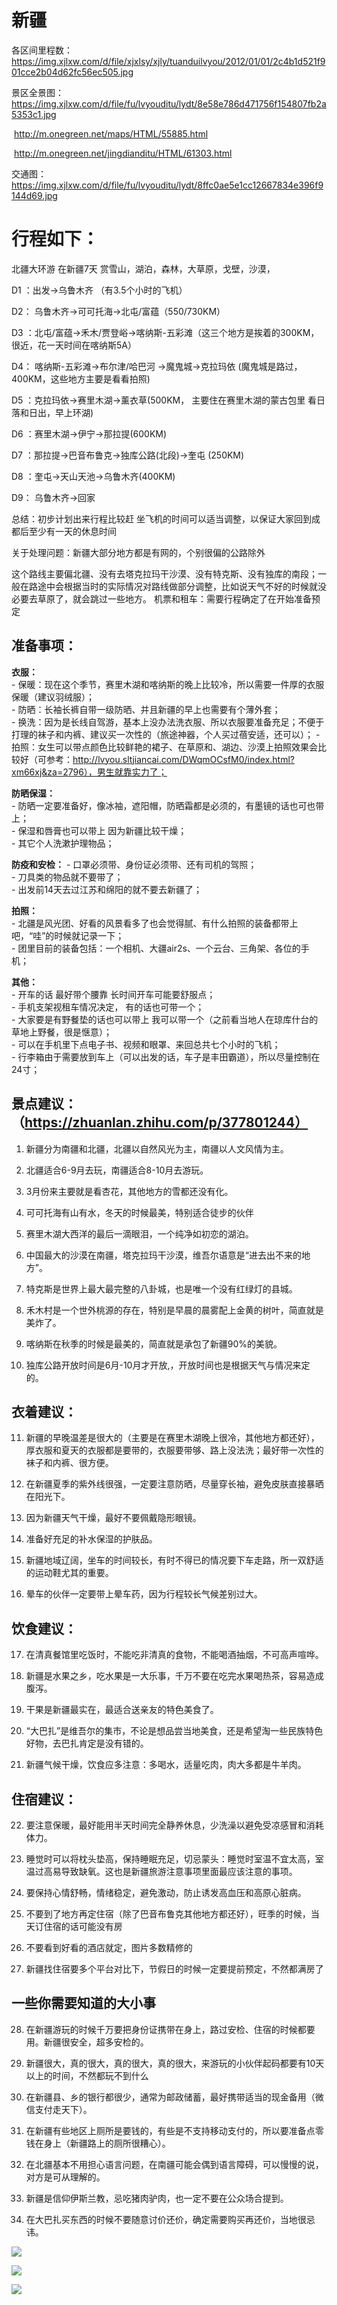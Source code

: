# 新疆

各区间里程数：https://img.xjlxw.com/d/file/xjxlsy/xjly/tuanduilvyou/2012/01/01/2c4b1d521f901cce2b04d62fc56ec505.jpg

景区全景图： https://img.xjlxw.com/d/file/fu/lvyouditu/lydt/8e58e786d471756f154807fb2a5353c1.jpg   

​           http://m.onegreen.net/maps/HTML/55885.html   

​           http://m.onegreen.net/jingdianditu/HTML/61303.html   

交通图：https://img.xjlxw.com/d/file/fu/lvyouditu/lydt/8ffc0ae5e1cc12667834e396f9144d69.jpg   

# 行程如下： 

北疆大环游 在新疆7天 赏雪山，湖泊，森林，大草原，戈壁，沙漠，

D1 ：出发→乌鲁木齐 （有3.5个小时的飞机）

D2： 乌鲁木齐→可可托海→北屯/富蕴（550/730KM） 

D3 ：北屯/富蕴→禾木/贾登峪->喀纳斯-五彩滩（这三个地方是挨着的300KM，很近，花一天时间在喀纳斯5A）

D4： 喀纳斯-五彩滩→布尔津/哈巴河 ->魔鬼城->克拉玛依 (魔鬼城是路过，400KM，这些地方主要是看看拍照)

D5 ：克拉玛依→赛里木湖→薰衣草(500KM， 主要住在赛里木湖的蒙古包里 看日落和日出，早上环湖)

D6 ：赛里木湖→伊宁→那拉提(600KM)

D7 ：那拉提->巴音布鲁克→独库公路(北段)→奎屯 (250KM)

D8 ：奎屯→天山天池→乌鲁木齐(400KM) 

D9： 乌鲁木齐→回家

总结：初步计划出来行程比较赶 坐飞机的时间可以适当调整，以保证大家回到成都后至少有一天的休息时间

关于处理问题：新疆大部分地方都是有网的，个别很偏的公路除外

这个路线主要偏北疆、没有去塔克拉玛干沙漠、没有特克斯、没有独库的南段；一般在路途中会根据当时的实际情况对路线做部分调整，比如说天气不好的时候就没必要去草原了，就会跳过一些地方。
机票和租车：需要行程确定了在开始准备预定

## **准备事项：**   
**衣服：**   
    - 保暖：现在这个季节，赛里木湖和喀纳斯的晚上比较冷，所以需要一件厚的衣服保暖（建议羽绒服）；   
    - 防晒：长袖长裤自带一级防晒、并且新疆的早上也需要有个薄外套；   
    - 换洗：因为是长线自驾游，基本上没办法洗衣服、所以衣服要准备充足；不便于打理的袜子和内裤、建议买一次性的（旅途神器，个人买过蓓安适，还可以）；
    - 拍照：女生可以带点颜色比较鲜艳的裙子、在草原和、湖边、沙漠上拍照效果会比较好（可参考：http://lvyou.sltjiancai.com/DWqmOCsfM0/index.html?xm66xj&za=2796），男生就靠实力了；   

**防晒保湿：**   
    - 防晒一定要准备好，像冰袖，遮阳帽，防晒霜都是必须的，有墨镜的话也可也带上；    
    - 保湿和唇膏也可以带上 因为新疆比较干燥；   
    - 其它个人洗漱护理物品；   

**防疫和安检：**
    - 口罩必须带、身份证必须带、还有司机的驾照；   
    - 刀具类的物品就不要带了；   
    - 出发前14天去过江苏和绵阳的就不要去新疆了；   

**拍照：**   
    - 北疆是风光团、好看的风景看多了也会觉得腻、有什么拍照的装备都带上吧，“哇”的时候就记录一下；   
    - 团里目前的装备包括：一个相机、大疆air2s、一个云台、三角架、各位的手机；   

**其他：**   
    - 开车的话 最好带个腰靠 长时间开车可能要舒服点；   
    - 手机支架视租车情况决定， 有的话也可带一个；   
    - 大家要是有野餐垫的话也可以带上 我可以带一个（之前看当地人在琼库什台的草地上野餐，很是惬意）；   
    - 可以在手机里下点电子书、视频和眼罩、来回总共七个小时的飞机；   
    - 行李箱由于需要放到车上（可以出发的话，车子是丰田霸道），所以尽量控制在24寸；   


## **景点建议：**（https://zhuanlan.zhihu.com/p/377801244）

1.  新疆分为南疆和北疆，北疆以自然风光为主，南疆以人文风情为主。

2. 北疆适合6-9月去玩，南疆适合8-10月去游玩。

3. 3月份来主要就是看杏花，其他地方的雪都还没有化。

4. 可可托海有山有水，冬天的时候最美，特别适合徒步的伙伴

5. 赛里木湖大西洋的最后一滴眼泪，一个纯净如初恋的湖泊。

6. 中国最大的沙漠在南疆，塔克拉玛干沙漠，维吾尔语意是“进去出不来的地方”。

7. 特克斯是世界上最大最完整的八卦城，也是唯一个没有红绿灯的县城。

8. 禾木村是一个世外桃源的存在，特别是早晨的晨雾配上金黄的树叶，简直就是美炸了。

9. 喀纳斯在秋季的时候是最美的，简直就是承包了新疆90%的美貌。

10. 独库公路开放时间是6月-10月才开放,，开放时间也是根据天气与情况来定的。

## **衣着建议：**

11. 新疆的早晚温差是很大的（主要是在赛里木湖晚上很冷，其他地方都还好），厚衣服和夏天的衣服都是要带的，衣服要带够、路上没法洗；最好带一次性的袜子和内裤、很方便。

12. 在新疆夏季的紫外线很强，一定要注意防晒，尽量穿长袖，避免皮肤直接暴晒在阳光下。

13. 因为新疆天气干燥，最好不要佩戴隐形眼镜。

14. 准备好充足的补水保湿的护肤品。

15. 新疆地域辽阔，坐车的时间较长，有时不得已的情况要下车走路，所一双舒适的运动鞋尤其的重要。

16. 晕车的伙伴一定要带上晕车药，因为行程较长气候差别过大。

## **饮食建议：**

17. 在清真餐馆里吃饭时，不能吃非清真的食物，不能喝酒抽烟，不可高声喧哗。

18. 新疆是水果之乡，吃水果是一大乐事，千万不要在吃完水果喝热茶，容易造成腹泻。

19. 干果是新疆最实在，最适合送亲友的特色美食了。

20. “大巴扎”是维吾尔的集市，不论是想品尝当地美食，还是希望淘一些民族特色好物，去巴扎肯定是没有错的。

21. 新疆气候干燥，饮食应多注意：多喝水，适量吃肉，肉大多都是牛羊肉。

## **住宿建议：**

22. 要注意保暖，最好能用半天时间完全静养休息，少洗澡以避免受凉感冒和消耗体力。

23. 睡觉时可以将枕头垫高，保持睡眠充足，切忌蒙头：睡觉时室温不宜太高，室温过高易导致缺氧。这也是新疆旅游注意事项里面最应该注意的事项。

24. 要保持心情舒畅，情绪稳定，避免激动，防止诱发高血压和高原心脏病。

25. 不要到了地方再定住宿（除了巴音布鲁克其他地方都还好），旺季的时候，当天订住宿的话可能没有房

26. 不要看到好看的酒店就定，图片多数精修的

27. 新疆找住宿要多个平台对比下，节假日的时候一定要提前预定，不然都满房了

## **一些你需要知道的大小事**

28. 在新疆游玩的时候千万要把身份证携带在身上，路过安检、住宿的时候都要用。新疆很安全，超多安检的。

29. 新疆很大，真的很大，真的很大，真的很大，来游玩的小伙伴起码都要有10天以上的时间，不然都玩不到什么

30. 在新疆县、乡的银行都很少，通常为邮政储蓄，最好携带适当的现金备用（微信支付走天下）。

31. 在新疆有些地区上厕所是要钱的，有些是不支持移动支付的，所以要准备点零钱在身上（新疆路上的厕所很糟心）。

32. 在北疆基本不用担心语言问题，在南疆可能会偶到语言障碍，可以慢慢的说，对方是可从理解的。

33. 新疆是信仰伊斯兰教，忌吃猪肉驴肉，也一定不要在公众场合提到。

34. 在大巴扎买东西的时候不要随意讨价还价，确定需要购买再还价，当地很忌讳。

![](https://img.xjlxw.com/d/file/fu/lvyouditu/lydt/8e58e786d471756f154807fb2a5353c1.jpg)

![](./xinjiang.jpeg)

![](https://img.xjlxw.com/d/file/xjxlsy/xjly/tuanduilvyou/2012/01/01/2c4b1d521f901cce2b04d62fc56ec505.jpg)
